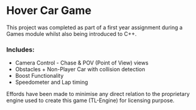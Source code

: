 # Hover Car Game

This project was completed as part of a first year assignment during a Games module whilst also being introduced to C++.

### Includes:
  - Camera Control - Chase & POV (Point of View) views
  - Obstacles + Non-Player Car with collision detection
  - Boost Functionality
  - Speedometer and Lap timing

Effords have been made to minimise any direct relation to the proprietary engine used to create this game (TL-Engine) for licensing purpose.
